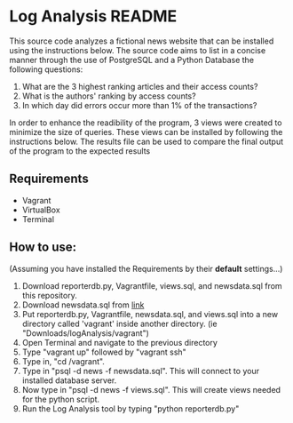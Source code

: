 # Log Analysis README
This source code analyzes a fictional news website that can be installed using the
instructions below. The source code aims to list in a concise manner through the use
of PostgreSQL and a Python Database the following questions:

1) What are the 3 highest ranking articles and their access counts?
2) What is the authors' ranking by access counts?
3) In which day did errors occur more than 1% of the transactions?

In order to enhance the readibility of the program, 3 views were created to minimize
the size of queries. These views can be installed by following the instructions below.
The results file can be used to compare the final output of the program to the expected results

## Requirements
* Vagrant
* VirtualBox
* Terminal

## How to use:
(Assuming you have installed the Requirements by their **default** settings...)
1. Download reporterdb.py, Vagrantfile, views.sql, and newsdata.sql from this repository.
2. Download newsdata.sql from [link](https://d17h27t6h515a5.cloudfront.net/topher/2016/August/57b5f748_newsdata/newsdata.zip)
3. Put reporterdb.py, Vagrantfile, newsdata.sql, and views.sql into a new directory called 'vagrant' inside another directory. (ie "Downloads/logAnalysis/vagrant")
4. Open Terminal and navigate to the previous directory
5. Type "vagrant up" followed by "vagrant ssh"
7. Type in, "cd /vagrant".
8. Type in "psql -d news -f newsdata.sql". This will connect to your installed database server.
9. Now type in "psql -d news -f views.sql". This will create views needed for the python script.
10. Run the Log Analysis tool by typing "python reporterdb.py"
